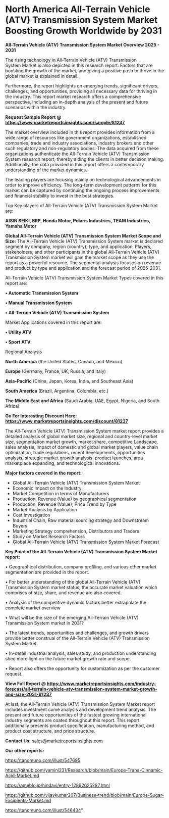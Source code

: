 # North America All-Terrain Vehicle (ATV) Transmission System Market Boosting Growth Worldwide by 2031

<Strong> All-Terrain Vehicle (ATV) Transmission System Market Overview 2025 - 2031</strong>

The rising technology in All-Terrain Vehicle (ATV) Transmission System Market is also depicted in this research report. Factors that are boosting the growth of the market, and giving a positive push to thrive in the global market is explained in detail.

Furthermore, the report highlights on emerging trends, significant drivers, challenges, and opportunities, providing all necessary data for thriving in the industry. This report market research offers a comprehensive perspective, including an in-depth analysis of the present and future scenarios within the industry.

<strong>Request Sample Report @ <a href=https://www.marketreportsinsights.com/sample/81237>https://www.marketreportsinsights.com/sample/81237</a></strong>

The market overview included in this report provides information from a wide range of resources like government organizations, established companies, trade and industry associations, industry brokers and other such regulatory and non-regulatory bodies. The data acquired from these organizations authenticate the All-Terrain Vehicle (ATV) Transmission System research report, thereby aiding the clients in better decision making. Additionally, the data provided in this report offers a contemporary understanding of the market dynamics.

The leading players are focusing mainly on technological advancements in order to improve efficiency. The long-term development patterns for this market can be captured by continuing the ongoing process improvements and financial stability to invest in the best strategies.

Top Key players of All-Terrain Vehicle (ATV) Transmission System Market are:

<strong>AISIN SEIKI, BRP, Honda Motor, Polaris Industries, TEAM Industries, Yamaha Motor</strong>

<strong><b>Global All-Terrain Vehicle (ATV) Transmission System Market Scope and Size:</b></strong>
The All-Terrain Vehicle (ATV) Transmission System market is declared segment by company, region (country), type, and application. Players, stakeholders, and other participants in the global All-Terrain Vehicle (ATV) Transmission System market will gain the market scope as they use the report as a powerful resource. The segmental analysis focuses on revenue and product by type and application and the forecast period of 2025-2031.

All-Terrain Vehicle (ATV) Transmission System Market Types covered in this report are:

<strong>• Automatic Transmission System

• Manual Transmission System

• All-Terrain Vehicle (ATV) Transmission System</strong>

Market Applications covered in this report are:

<strong>• Utility ATV

• Sport ATV</strong> 

Regional Analysis

<strong>North America</strong> (the United States, Canada, and Mexico)

<strong>Europe</strong> (Germany, France, UK, Russia, and Italy)

<strong>Asia-Pacific</strong> (China, Japan, Korea, India, and Southeast Asia)

<strong>South America</strong> (Brazil, Argentina, Colombia, etc.)

<strong>The Middle East and Africa</strong> (Saudi Arabia, UAE, Egypt, Nigeria, and South Africa)

<strong>Go For Interesting Discount Here: <a href=https://www.marketreportsinsights.com/discount/81237>https://www.marketreportsinsights.com/discount/81237</a></strong>

The All-Terrain Vehicle (ATV) Transmission System market report provides a detailed analysis of global market size, regional and country-level market size, segmentation market growth, market share, competitive Landscape, sales analysis, impact of domestic and global market players, value chain optimization, trade regulations, recent developments, opportunities analysis, strategic market growth analysis, product launches, area marketplace expanding, and technological innovations.

<strong><b>Major factors covered in the report:</b></strong>
<ul>
  <li>Global All-Terrain Vehicle (ATV) Transmission System Market </li>
  <li>Economic Impact on the Industry</li>
  <li>Market Competition in terms of Manufacturers</li>
  <li>Production, Revenue (Value) by geographical segmentation</li>
  <li>Production, Revenue (Value), Price Trend by Type</li>
  <li>Market Analysis by Application</li>
  <li>Cost Investigation</li>
  <li>Industrial Chain, Raw material sourcing strategy and Downstream Buyers</li>
  <li>Marketing Strategy comprehension, Distributors and Traders</li>
  <li>Study on Market Research Factors</li>
  <li>Global All-Terrain Vehicle (ATV) Transmission System Market Forecast</li>
</ul>

<strong><b>Key Point of the All-Terrain Vehicle (ATV) Transmission System Market report:</b></strong>

• Geographical distribution, company profiling, and various other market segmentation are provided in the report.

• For better understanding of the global All-Terrain Vehicle (ATV) Transmission System market status, the accurate market valuation which comprises of size, share, and revenue are also covered.

• Analysis of the competitive dynamic factors better extrapolate the complete market overview

• What will be the size of the emerging All-Terrain Vehicle (ATV) Transmission System market in 2031?

• The latest trends, opportunities and challenges, and growth drivers provide better construal of the All-Terrain Vehicle (ATV) Transmission System Market.

• In-detail industrial analysis, sales study, and production understanding shed more light on the future market growth rate and scope.

• Report also offers the opportunity for customization as per the customer request.

<strong><b>View Full Report @ <a href=https://www.marketreportsinsights.com/industry-forecast/all-terrain-vehicle-atv-transmission-system-market-growth-and-size-2021-81237>https://www.marketreportsinsights.com/industry-forecast/all-terrain-vehicle-atv-transmission-system-market-growth-and-size-2021-81237</a></b></strong>


At last, the All-Terrain Vehicle (ATV) Transmission System Market report includes investment come analysis and development trend analysis. The present and future opportunities of the fastest growing international industry segments are coated throughout this report. This report additionally presents product specification, manufacturing method, and product cost structure, and price structure.

<strong>Contact Us:</strong>
sales@marketreportsinsights.com

<strong>Our other reports:</strong>

<a href=https://tanomuno.com/illust/547695>https://tanomuno.com/illust/547695</a>

<a href=https://github.com/yamini231/Research/blob/main/Europe-Trans-Cinnamic-Acid-Market.md>https://github.com/yamini231/Research/blob/main/Europe-Trans-Cinnamic-Acid-Market.md</a>

<a href=https://ameblo.jp/hindavi/entry-12892625287.html>https://ameblo.jp/hindavi/entry-12892625287.html</a>

<a href=https://github.com/vijaykumar207/Business-trend/blob/main/Europe-Sugar-Excipients-Market.md>https://github.com/vijaykumar207/Business-trend/blob/main/Europe-Sugar-Excipients-Market.md</a>

<a href=https://tanomuno.com/illust/546434>https://tanomuno.com/illust/546434</a>"

